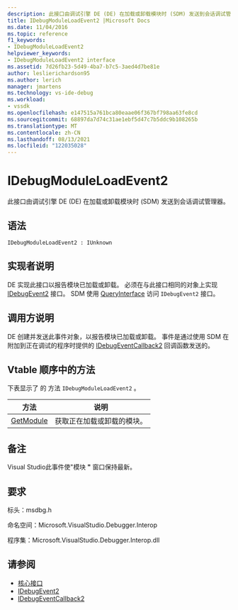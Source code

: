 ```yaml
---
description: 此接口由调试引擎 DE (DE) 在加载或卸载模块时 (SDM) 发送到会话调试管理器。
title: IDebugModuleLoadEvent2 |Microsoft Docs
ms.date: 11/04/2016
ms.topic: reference
f1_keywords:
- IDebugModuleLoadEvent2
helpviewer_keywords:
- IDebugModuleLoadEvent2 interface
ms.assetid: 7d26fb23-5d49-4ba7-b7c5-3aed4d7be81e
author: leslierichardson95
ms.author: lerich
manager: jmartens
ms.technology: vs-ide-debug
ms.workload:
- vssdk
ms.openlocfilehash: e147515a761bca80eaae06f367bf798aa63fe8cd
ms.sourcegitcommit: 68897da7d74c31ae1ebf5d47c7b5ddc9b108265b
ms.translationtype: MT
ms.contentlocale: zh-CN
ms.lasthandoff: 08/13/2021
ms.locfileid: "122035028"
---
```

# <a name="idebugmoduleloadevent2"></a>IDebugModuleLoadEvent2
此接口由调试引擎 DE (DE) 在加载或卸载模块时 (SDM) 发送到会话调试管理器。

## <a name="syntax"></a>语法

```
IDebugModuleLoadEvent2 : IUnknown
```

## <a name="notes-for-implementers"></a>实现者说明
 DE 实现此接口以报告模块已加载或卸载。 必须在与此接口相同的对象上实现 [IDebugEvent2](../../../extensibility/debugger/reference/idebugevent2.md) 接口。 SDM 使用 [QueryInterface](/cpp/atl/queryinterface) 访问 `IDebugEvent2` 接口。

## <a name="notes-for-callers"></a>调用方说明
 DE 创建并发送此事件对象，以报告模块已加载或卸载。 事件是通过使用 SDM 在附加到正在调试的程序时提供的 [IDebugEventCallback2](../../../extensibility/debugger/reference/idebugeventcallback2.md) 回调函数发送的。

## <a name="methods-in-vtable-order"></a>Vtable 顺序中的方法
 下表显示了 的 方法 `IDebugModuleLoadEvent2` 。

|方法|说明|
|------------|-----------------|
|[GetModule](../../../extensibility/debugger/reference/idebugmoduleloadevent2-getmodule.md)|获取正在加载或卸载的模块。|

## <a name="remarks"></a>备注
 Visual Studio此事件使"模块 **"** 窗口保持最新。

## <a name="requirements"></a>要求
 标头：msdbg.h

 命名空间：Microsoft.VisualStudio.Debugger.Interop

 程序集：Microsoft.VisualStudio.Debugger.Interop.dll

## <a name="see-also"></a>请参阅
- [核心接口](../../../extensibility/debugger/reference/core-interfaces.md)
- [IDebugEvent2](../../../extensibility/debugger/reference/idebugevent2.md)
- [IDebugEventCallback2](../../../extensibility/debugger/reference/idebugeventcallback2.md)
